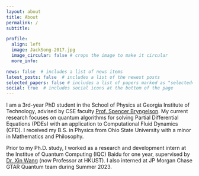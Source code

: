 ```yaml
---
layout: about
title: About
permalink: /
subtitle: 

profile:
  align: left
  image: JackSong-2017.jpg
  image_circular: false # crops the image to make it circular
  more_info: 

news: false  # includes a list of news items
latest_posts: false  # includes a list of the newest posts
selected_papers: false # includes a list of papers marked as "selected={true}"
social: true  # includes social icons at the bottom of the page
---
```



I am a 3rd-year PhD student in the School of Physics at Georgia Institute of Technology, advised by CSE faculty [Prof. Spencer Bryngelson](https://comp-physics.group/). My current research focuses on quantum algorithms for solving Partial Differential Equations (PDEs) with an application to Computational Fluid Dynamics (CFD). I received my B.S. in Physics from Ohio State University with a minor in Mathematics and Philosophy.

Prior to my Ph.D. study, I worked as a research and development intern at the Institue of Quantum Computing (IQC) Baidu for one year, supervised by [Dr. Xin Wang](https://www.xinwang.info/) (now Professor at HKUST). I also interned at JP Morgan Chase GTAR Quantum team during Summer 2023.